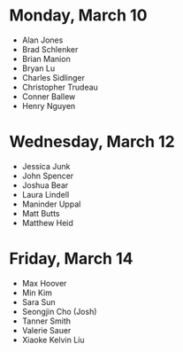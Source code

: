 # Monday, March 10
- Alan Jones
- Brad Schlenker
- Brian Manion
- Bryan Lu
- Charles Sidlinger
- Christopher Trudeau
- Conner Ballew
- Henry Nguyen

# Wednesday, March 12
- Jessica Junk
- John Spencer
- Joshua Bear
- Laura Lindell
- Maninder Uppal
- Matt Butts
- Matthew Heid

# Friday, March 14
- Max Hoover
- Min Kim
- Sara Sun
- Seongjin Cho (Josh)
- Tanner Smith
- Valerie Sauer
- Xiaoke Kelvin Liu
